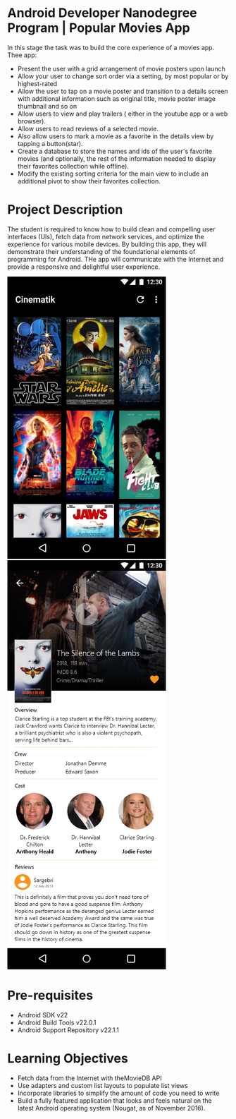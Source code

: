 # Android Developer Nanodegree Program | Popular Movies App

In this stage the task was to build the core experience of a movies app.
Thee app:

- Present the user with a grid arrangement of movie posters upon launch
- Allow your user to change sort order via a setting, by most popular or by highest-rated
- Allow the user to tap on a movie poster and transition to a details screen with additional information such as original title,
movie poster image thumbnail and so on
- Allow users to view and play trailers ( either in the youtube app or a web browser).
- Allow users to read reviews of a selected movie.
- Also allow users to mark a movie as a favorite in the details view by tapping a button(star).
- Create a database to store the names and ids of the user's favorite movies (and optionally, the rest of the information needed to 
display their favorites collection while offline).
- Modify the existing sorting criteria for the main view to include an additional pivot to show their favorites collection.

# Project Description
The student is required to know how to build clean and compelling user interfaces (UIs), fetch data from network services, 
and optimize the experience for various mobile devices. 
By building this app, they will demonstrate their understanding of the foundational elements of programming for Android.
THe app will communicate with the Internet and provide a responsive and delightful user experience.

![](MainScreen.png) 
![](DetailScreen.png)

# Pre-requisites
- Android SDK v22
- Android Build Tools v22.0.1
- Android Support Repository v22.1.1

# Learning Objectives

- Fetch data from the Internet with theMovieDB API
- Use adapters and custom list layouts to populate list views
- Incorporate libraries to simplify the amount of code you need to write
- Build a fully featured application that looks and feels natural on the latest Android operating system 
(Nougat, as of November 2016).
